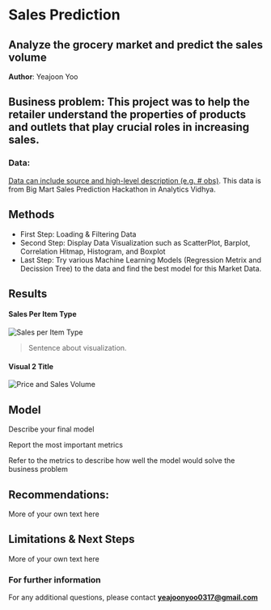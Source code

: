 # Sales Prediction
## Analyze the grocery market and predict the sales volume

**Author**: Yeajoon Yoo

## Business problem: This project was to help the retailer understand the properties of products and outlets that play crucial roles in increasing sales.

### Data:
[Data can include source and high-level description (e.g. # obs)](https://datahack.analyticsvidhya.com/contest/practice-problem-big-mart-sales-iii/).
This data is from Big Mart Sales Prediction Hackathon in Analytics Vidhya.


## Methods
- First Step: Loading & Filtering Data
- Second Step: Display Data Visualization such as ScatterPlot, Barplot, Correlation Hitmap, Histogram, and Boxplot
- Last Step: Try various Machine Learning Models (Regression Metrix and Decission Tree) to the data and find the best model for this Market Data.

## Results

#### Sales Per Item Type
![Sales per Item Type](https://user-images.githubusercontent.com/102710414/172982898-a8f3ee72-3031-4ac3-8312-2ae3601f1576.png)

> Sentence about visualization.

#### Visual 2 Title
![Price and Sales Volume](https://user-images.githubusercontent.com/102710414/172982971-a688482f-2a9e-4e28-a470-564099920ce4.png)

## Model

Describe your final model

Report the most important metrics

Refer to the metrics to describe how well the model would solve the business problem

## Recommendations:

More of your own text here


## Limitations & Next Steps

More of your own text here


### For further information
For any additional questions, please contact **yeajoonyoo0317@gmail.com**
